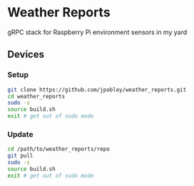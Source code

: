 # Weather Reports
gRPC stack for Raspberry Pi environment sensors in my yard

## Devices
### Setup
```bash
git clone https://github.com/jpobley/weather_reports.git
cd weather_reports
sudo -s
source build.sh
exit # get out of sudo mode
```

### Update
```bash
cd /path/to/weather_reports/repo
git pull
sudo -s
source build.sh
exit # get out of sudo mode
```

